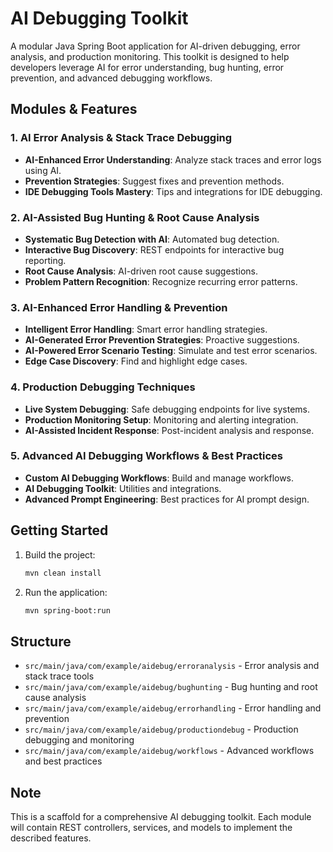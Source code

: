 # AI Debugging Toolkit

A modular Java Spring Boot application for AI-driven debugging, error analysis, and production monitoring. This toolkit is designed to help developers leverage AI for error understanding, bug hunting, error prevention, and advanced debugging workflows.

## Modules & Features

### 1. AI Error Analysis & Stack Trace Debugging
- **AI-Enhanced Error Understanding**: Analyze stack traces and error logs using AI.
- **Prevention Strategies**: Suggest fixes and prevention methods.
- **IDE Debugging Tools Mastery**: Tips and integrations for IDE debugging.

### 2. AI-Assisted Bug Hunting & Root Cause Analysis
- **Systematic Bug Detection with AI**: Automated bug detection.
- **Interactive Bug Discovery**: REST endpoints for interactive bug reporting.
- **Root Cause Analysis**: AI-driven root cause suggestions.
- **Problem Pattern Recognition**: Recognize recurring error patterns.

### 3. AI-Enhanced Error Handling & Prevention
- **Intelligent Error Handling**: Smart error handling strategies.
- **AI-Generated Error Prevention Strategies**: Proactive suggestions.
- **AI-Powered Error Scenario Testing**: Simulate and test error scenarios.
- **Edge Case Discovery**: Find and highlight edge cases.

### 4. Production Debugging Techniques
- **Live System Debugging**: Safe debugging endpoints for live systems.
- **Production Monitoring Setup**: Monitoring and alerting integration.
- **AI-Assisted Incident Response**: Post-incident analysis and response.

### 5. Advanced AI Debugging Workflows & Best Practices
- **Custom AI Debugging Workflows**: Build and manage workflows.
- **AI Debugging Toolkit**: Utilities and integrations.
- **Advanced Prompt Engineering**: Best practices for AI prompt design.

## Getting Started

1. Build the project:
   ```bash
   mvn clean install
   ```
2. Run the application:
   ```bash
   mvn spring-boot:run
   ```

## Structure
- `src/main/java/com/example/aidebug/erroranalysis` - Error analysis and stack trace tools
- `src/main/java/com/example/aidebug/bughunting` - Bug hunting and root cause analysis
- `src/main/java/com/example/aidebug/errorhandling` - Error handling and prevention
- `src/main/java/com/example/aidebug/productiondebug` - Production debugging and monitoring
- `src/main/java/com/example/aidebug/workflows` - Advanced workflows and best practices

## Note
This is a scaffold for a comprehensive AI debugging toolkit. Each module will contain REST controllers, services, and models to implement the described features. 